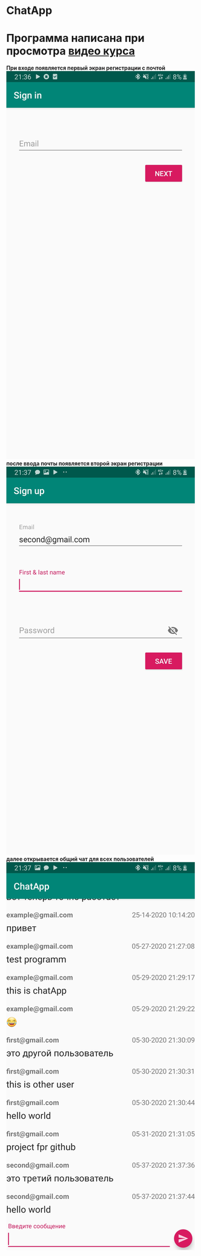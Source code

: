 # ChatApp
Программа написана при просмотра [видео курса](https://itproger.com/course/android-chat)
=========
**При входе появляется первый экран регистрации с почтой**
![alt text](Screenshot_20200405-213650_ChatApp.jpg) 
**после ввода почты появляется второй экран регистрации** ![alt text](Screenshot_20200405-213702_ChatApp.jpg)
**далее открывается общий чат для всех пользователей** ![alt text](Screenshot_20200405-213748_ChatApp.jpg)
